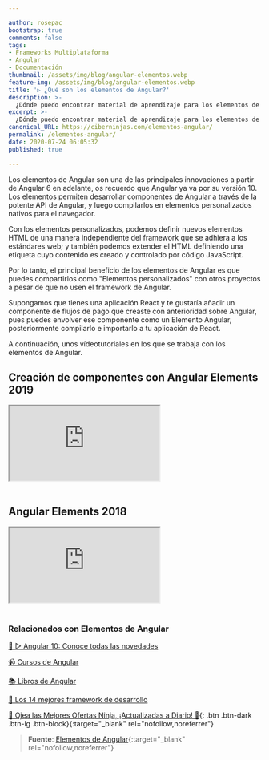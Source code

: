 ```yaml
---

author: rosepac
bootstrap: true
comments: false
tags:
- Frameworks Multiplataforma
- Angular
- Documentación
thumbnail: /assets/img/blog/angular-elementos.webp
feature-img: /assets/img/blog/angular-elementos.webp
title: '▷ ¿Qué son los elementos de Angular?'
description: >-
  ¿Dónde puedo encontrar material de aprendizaje para los elementos de Angular?
excerpt: >-
  ¿Dónde puedo encontrar material de aprendizaje para los elementos de Angular?
canonical_URL: https://ciberninjas.com/elementos-angular/
permalink: /elementos-angular/
date: 2020-07-24 06:05:32
published: true

---
```


Los elementos de Angular son una de las principales innovaciones a partir de Angular 6 en adelante, os recuerdo que Angular ya va por su versión 10. Los elementos permiten desarrollar componentes de Angular a través de la potente API de Angular, y luego compilarlos en elementos personalizados nativos para el navegador.

Con los elementos personalizados, podemos definir nuevos elementos HTML de una manera independiente del framework que se adhiera a los estándares web; y también podemos extender el HTML definiendo una etiqueta cuyo contenido es creado y controlado por código JavaScript.

Por lo tanto, el principal beneficio de los elementos de Angular es que puedes compartirlos como "Elementos personalizados" con otros proyectos a pesar de que no usen el framework de Angular.

Supongamos que tienes una aplicación React y te gustaría añadir un componente de flujos de pago que creaste con anterioridad sobre Angular, pues puedes envolver ese componente como un Elemento Angular, posteriormente compilarlo e importarlo a tu aplicación de React.

A continuación, unos vídeotutoriales en los que se trabaja con los elementos de Angular.

## **Creación de componentes con Angular Elements 2019**

<div class="embed-responsive embed-responsive-16by9">
  <iframe class="embed-responsive-item" src="https://www.youtube-nocookie.com/embed/bt6Wq0gGy7I?rel=0" allowfullscreen></iframe>
</div><br/>

## **Angular Elements 2018**

<div class="embed-responsive embed-responsive-16by9">
  <iframe class="embed-responsive-item" src="https://www.youtube-nocookie.com/embed/-xd56yFrsPY?rel=0" allowfullscreen></iframe>
</div><br/>
<!-- https://juristr.com/blog/2020/06/askjuri-learning-angular-elements/ -->

### **Relacionados con Elementos de Angular**

[🥇 ▷ Angular 10: Conoce todas las novedades](https://ciberninjas.com/angular-10-novedades/)

[📹 Cursos de Angular](https://ciberninjas.com/cursos-tecnologia/#angular-)

[📚 Libros de Angular](https://ciberninjas.com/biblioteca-de-programacion-y-tecnologia/#angular-)

[🥇 Los 14 mejores framework de desarrollo](https://ciberninjas.com/mejores-sdk-multiplataforma-2019-20/)

[🎁 Ojea las Mejores Ofertas Ninja, ¡Actualizadas a Diario! 🛒](https://www.amazon.es/shop/cibercursos){: .btn .btn-dark .btn-lg .btn-block}{:target="_blank" rel="nofollow,noreferrer"}

> **Fuente**: [Elementos de Angular](https://angular.io/guide/elements){:target="_blank" rel="nofollow,noreferrer"}
